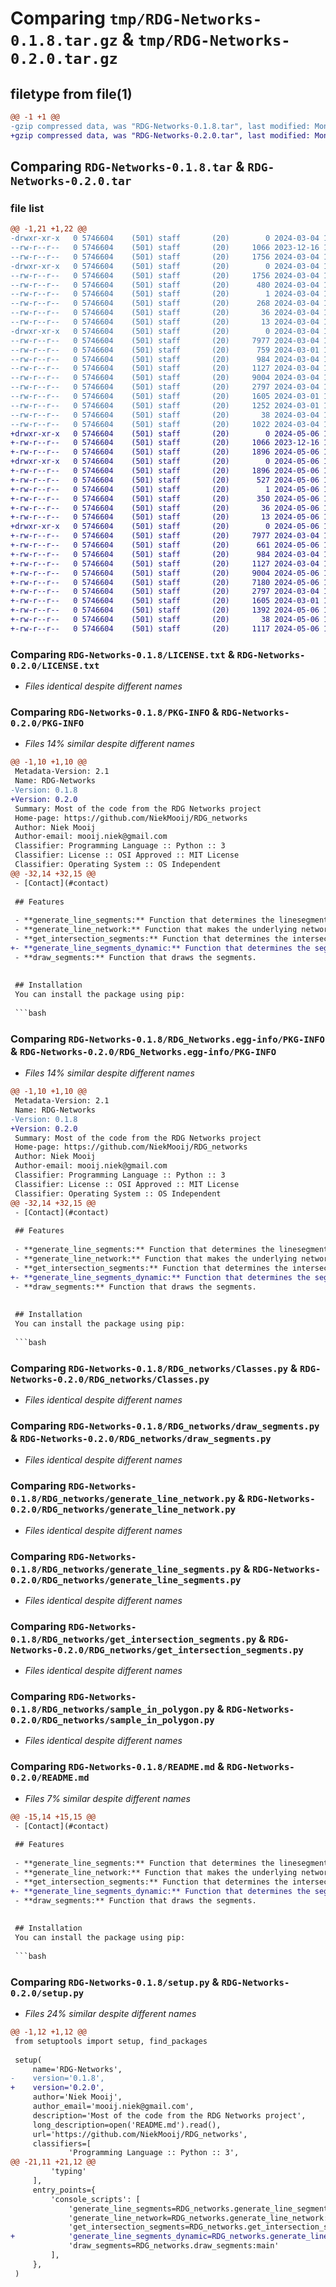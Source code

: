 # Comparing `tmp/RDG-Networks-0.1.8.tar.gz` & `tmp/RDG-Networks-0.2.0.tar.gz`

## filetype from file(1)

```diff
@@ -1 +1 @@
-gzip compressed data, was "RDG-Networks-0.1.8.tar", last modified: Mon Mar  4 14:52:45 2024, max compression
+gzip compressed data, was "RDG-Networks-0.2.0.tar", last modified: Mon May  6 18:38:12 2024, max compression
```

## Comparing `RDG-Networks-0.1.8.tar` & `RDG-Networks-0.2.0.tar`

### file list

```diff
@@ -1,21 +1,22 @@
-drwxr-xr-x   0 5746604    (501) staff       (20)        0 2024-03-04 14:52:45.578154 RDG-Networks-0.1.8/
--rw-r--r--   0 5746604    (501) staff       (20)     1066 2023-12-16 13:43:14.000000 RDG-Networks-0.1.8/LICENSE.txt
--rw-r--r--   0 5746604    (501) staff       (20)     1756 2024-03-04 14:52:45.577955 RDG-Networks-0.1.8/PKG-INFO
-drwxr-xr-x   0 5746604    (501) staff       (20)        0 2024-03-04 14:52:45.576825 RDG-Networks-0.1.8/RDG_Networks.egg-info/
--rw-r--r--   0 5746604    (501) staff       (20)     1756 2024-03-04 14:52:45.000000 RDG-Networks-0.1.8/RDG_Networks.egg-info/PKG-INFO
--rw-r--r--   0 5746604    (501) staff       (20)      480 2024-03-04 14:52:45.000000 RDG-Networks-0.1.8/RDG_Networks.egg-info/SOURCES.txt
--rw-r--r--   0 5746604    (501) staff       (20)        1 2024-03-04 14:52:45.000000 RDG-Networks-0.1.8/RDG_Networks.egg-info/dependency_links.txt
--rw-r--r--   0 5746604    (501) staff       (20)      268 2024-03-04 14:52:45.000000 RDG-Networks-0.1.8/RDG_Networks.egg-info/entry_points.txt
--rw-r--r--   0 5746604    (501) staff       (20)       36 2024-03-04 14:52:45.000000 RDG-Networks-0.1.8/RDG_Networks.egg-info/requires.txt
--rw-r--r--   0 5746604    (501) staff       (20)       13 2024-03-04 14:52:45.000000 RDG-Networks-0.1.8/RDG_Networks.egg-info/top_level.txt
-drwxr-xr-x   0 5746604    (501) staff       (20)        0 2024-03-04 14:52:45.577738 RDG-Networks-0.1.8/RDG_networks/
--rw-r--r--   0 5746604    (501) staff       (20)     7977 2024-03-04 14:31:37.000000 RDG-Networks-0.1.8/RDG_networks/Classes.py
--rw-r--r--   0 5746604    (501) staff       (20)      759 2024-03-01 13:28:56.000000 RDG-Networks-0.1.8/RDG_networks/__init__.py
--rw-r--r--   0 5746604    (501) staff       (20)      984 2024-03-04 14:31:54.000000 RDG-Networks-0.1.8/RDG_networks/draw_segments.py
--rw-r--r--   0 5746604    (501) staff       (20)     1127 2024-03-04 14:31:51.000000 RDG-Networks-0.1.8/RDG_networks/generate_line_network.py
--rw-r--r--   0 5746604    (501) staff       (20)     9004 2024-03-04 14:31:49.000000 RDG-Networks-0.1.8/RDG_networks/generate_line_segments.py
--rw-r--r--   0 5746604    (501) staff       (20)     2797 2024-03-04 14:52:33.000000 RDG-Networks-0.1.8/RDG_networks/get_intersection_segments.py
--rw-r--r--   0 5746604    (501) staff       (20)     1605 2024-03-01 14:53:20.000000 RDG-Networks-0.1.8/RDG_networks/sample_in_polygon.py
--rw-r--r--   0 5746604    (501) staff       (20)     1252 2024-03-01 13:27:45.000000 RDG-Networks-0.1.8/README.md
--rw-r--r--   0 5746604    (501) staff       (20)       38 2024-03-04 14:52:45.578199 RDG-Networks-0.1.8/setup.cfg
--rw-r--r--   0 5746604    (501) staff       (20)     1022 2024-03-04 14:52:42.000000 RDG-Networks-0.1.8/setup.py
+drwxr-xr-x   0 5746604    (501) staff       (20)        0 2024-05-06 18:38:12.154549 RDG-Networks-0.2.0/
+-rw-r--r--   0 5746604    (501) staff       (20)     1066 2023-12-16 13:43:14.000000 RDG-Networks-0.2.0/LICENSE.txt
+-rw-r--r--   0 5746604    (501) staff       (20)     1896 2024-05-06 18:38:12.154357 RDG-Networks-0.2.0/PKG-INFO
+drwxr-xr-x   0 5746604    (501) staff       (20)        0 2024-05-06 18:38:12.153073 RDG-Networks-0.2.0/RDG_Networks.egg-info/
+-rw-r--r--   0 5746604    (501) staff       (20)     1896 2024-05-06 18:38:12.000000 RDG-Networks-0.2.0/RDG_Networks.egg-info/PKG-INFO
+-rw-r--r--   0 5746604    (501) staff       (20)      527 2024-05-06 18:38:12.000000 RDG-Networks-0.2.0/RDG_Networks.egg-info/SOURCES.txt
+-rw-r--r--   0 5746604    (501) staff       (20)        1 2024-05-06 18:38:12.000000 RDG-Networks-0.2.0/RDG_Networks.egg-info/dependency_links.txt
+-rw-r--r--   0 5746604    (501) staff       (20)      350 2024-05-06 18:38:12.000000 RDG-Networks-0.2.0/RDG_Networks.egg-info/entry_points.txt
+-rw-r--r--   0 5746604    (501) staff       (20)       36 2024-05-06 18:38:12.000000 RDG-Networks-0.2.0/RDG_Networks.egg-info/requires.txt
+-rw-r--r--   0 5746604    (501) staff       (20)       13 2024-05-06 18:38:12.000000 RDG-Networks-0.2.0/RDG_Networks.egg-info/top_level.txt
+drwxr-xr-x   0 5746604    (501) staff       (20)        0 2024-05-06 18:38:12.154130 RDG-Networks-0.2.0/RDG_networks/
+-rw-r--r--   0 5746604    (501) staff       (20)     7977 2024-03-04 14:31:37.000000 RDG-Networks-0.2.0/RDG_networks/Classes.py
+-rw-r--r--   0 5746604    (501) staff       (20)      661 2024-05-06 18:35:06.000000 RDG-Networks-0.2.0/RDG_networks/__init__.py
+-rw-r--r--   0 5746604    (501) staff       (20)      984 2024-03-04 14:31:54.000000 RDG-Networks-0.2.0/RDG_networks/draw_segments.py
+-rw-r--r--   0 5746604    (501) staff       (20)     1127 2024-03-04 14:31:51.000000 RDG-Networks-0.2.0/RDG_networks/generate_line_network.py
+-rw-r--r--   0 5746604    (501) staff       (20)     9004 2024-05-06 18:31:39.000000 RDG-Networks-0.2.0/RDG_networks/generate_line_segments.py
+-rw-r--r--   0 5746604    (501) staff       (20)     7180 2024-05-06 18:31:43.000000 RDG-Networks-0.2.0/RDG_networks/generate_line_segments_dynamic.py
+-rw-r--r--   0 5746604    (501) staff       (20)     2797 2024-03-04 14:52:33.000000 RDG-Networks-0.2.0/RDG_networks/get_intersection_segments.py
+-rw-r--r--   0 5746604    (501) staff       (20)     1605 2024-03-01 14:53:20.000000 RDG-Networks-0.2.0/RDG_networks/sample_in_polygon.py
+-rw-r--r--   0 5746604    (501) staff       (20)     1392 2024-05-06 18:33:00.000000 RDG-Networks-0.2.0/README.md
+-rw-r--r--   0 5746604    (501) staff       (20)       38 2024-05-06 18:38:12.154594 RDG-Networks-0.2.0/setup.cfg
+-rw-r--r--   0 5746604    (501) staff       (20)     1117 2024-05-06 18:38:08.000000 RDG-Networks-0.2.0/setup.py
```

### Comparing `RDG-Networks-0.1.8/LICENSE.txt` & `RDG-Networks-0.2.0/LICENSE.txt`

 * *Files identical despite different names*

### Comparing `RDG-Networks-0.1.8/PKG-INFO` & `RDG-Networks-0.2.0/PKG-INFO`

 * *Files 14% similar despite different names*

```diff
@@ -1,10 +1,10 @@
 Metadata-Version: 2.1
 Name: RDG-Networks
-Version: 0.1.8
+Version: 0.2.0
 Summary: Most of the code from the RDG Networks project
 Home-page: https://github.com/NiekMooij/RDG_networks
 Author: Niek Mooij
 Author-email: mooij.niek@gmail.com
 Classifier: Programming Language :: Python :: 3
 Classifier: License :: OSI Approved :: MIT License
 Classifier: Operating System :: OS Independent
@@ -32,14 +32,15 @@
 - [Contact](#contact)
 
 ## Features
 
 - **generate_line_segments:** Function that determines the linesegments of a RDG network.
 - **generate_line_network:** Function that makes the underlying network of the linesegments.
 - **get_intersection_segments:** Function that determines the intersection segments of a RDG network.
+- **generate_line_segments_dynamic:** Function that determines the segments of a dynamic RDG network (with increasing linelengths in time).
 - **draw_segments:** Function that draws the segments.
 
 
 ## Installation
 You can install the package using pip:
 
 ```bash
```

### Comparing `RDG-Networks-0.1.8/RDG_Networks.egg-info/PKG-INFO` & `RDG-Networks-0.2.0/RDG_Networks.egg-info/PKG-INFO`

 * *Files 14% similar despite different names*

```diff
@@ -1,10 +1,10 @@
 Metadata-Version: 2.1
 Name: RDG-Networks
-Version: 0.1.8
+Version: 0.2.0
 Summary: Most of the code from the RDG Networks project
 Home-page: https://github.com/NiekMooij/RDG_networks
 Author: Niek Mooij
 Author-email: mooij.niek@gmail.com
 Classifier: Programming Language :: Python :: 3
 Classifier: License :: OSI Approved :: MIT License
 Classifier: Operating System :: OS Independent
@@ -32,14 +32,15 @@
 - [Contact](#contact)
 
 ## Features
 
 - **generate_line_segments:** Function that determines the linesegments of a RDG network.
 - **generate_line_network:** Function that makes the underlying network of the linesegments.
 - **get_intersection_segments:** Function that determines the intersection segments of a RDG network.
+- **generate_line_segments_dynamic:** Function that determines the segments of a dynamic RDG network (with increasing linelengths in time).
 - **draw_segments:** Function that draws the segments.
 
 
 ## Installation
 You can install the package using pip:
 
 ```bash
```

### Comparing `RDG-Networks-0.1.8/RDG_networks/Classes.py` & `RDG-Networks-0.2.0/RDG_networks/Classes.py`

 * *Files identical despite different names*

### Comparing `RDG-Networks-0.1.8/RDG_networks/draw_segments.py` & `RDG-Networks-0.2.0/RDG_networks/draw_segments.py`

 * *Files identical despite different names*

### Comparing `RDG-Networks-0.1.8/RDG_networks/generate_line_network.py` & `RDG-Networks-0.2.0/RDG_networks/generate_line_network.py`

 * *Files identical despite different names*

### Comparing `RDG-Networks-0.1.8/RDG_networks/generate_line_segments.py` & `RDG-Networks-0.2.0/RDG_networks/generate_line_segments.py`

 * *Files identical despite different names*

### Comparing `RDG-Networks-0.1.8/RDG_networks/get_intersection_segments.py` & `RDG-Networks-0.2.0/RDG_networks/get_intersection_segments.py`

 * *Files identical despite different names*

### Comparing `RDG-Networks-0.1.8/RDG_networks/sample_in_polygon.py` & `RDG-Networks-0.2.0/RDG_networks/sample_in_polygon.py`

 * *Files identical despite different names*

### Comparing `RDG-Networks-0.1.8/README.md` & `RDG-Networks-0.2.0/README.md`

 * *Files 7% similar despite different names*

```diff
@@ -15,14 +15,15 @@
 - [Contact](#contact)
 
 ## Features
 
 - **generate_line_segments:** Function that determines the linesegments of a RDG network.
 - **generate_line_network:** Function that makes the underlying network of the linesegments.
 - **get_intersection_segments:** Function that determines the intersection segments of a RDG network.
+- **generate_line_segments_dynamic:** Function that determines the segments of a dynamic RDG network (with increasing linelengths in time).
 - **draw_segments:** Function that draws the segments.
 
 
 ## Installation
 You can install the package using pip:
 
 ```bash
```

### Comparing `RDG-Networks-0.1.8/setup.py` & `RDG-Networks-0.2.0/setup.py`

 * *Files 24% similar despite different names*

```diff
@@ -1,12 +1,12 @@
 from setuptools import setup, find_packages
 
 setup(
     name='RDG-Networks',
-    version='0.1.8',
+    version='0.2.0',
     author='Niek Mooij',
     author_email='mooij.niek@gmail.com',
     description='Most of the code from the RDG Networks project',
     long_description=open('README.md').read(),
     url='https://github.com/NiekMooij/RDG_networks',
     classifiers=[
             'Programming Language :: Python :: 3',
@@ -21,11 +21,12 @@
         'typing'
     ],
     entry_points={
         'console_scripts': [
             'generate_line_segments=RDG_networks.generate_line_segments:main',
             'generate_line_network=RDG_networks.generate_line_network:main',
             'get_intersection_segments=RDG_networks.get_intersection_segments:main',
+            'generate_line_segments_dynamic=RDG_networks.generate_line_segments_dynamic:main',
             'draw_segments=RDG_networks.draw_segments:main'
         ],
     },
 )
```

